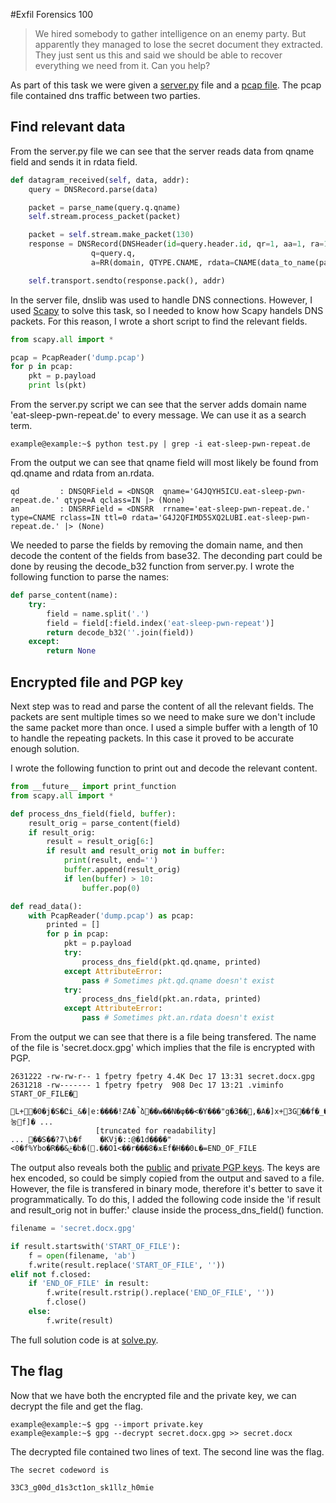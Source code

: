 #Exfil
Forensics 100

> We hired somebody to gather intelligence on an enemy party. But apparently they managed to lose the secret document they extracted. They just sent us this and said we should be able to recover everything we need from it.
Can you help?

As part of this task we were given a [server.py](./server.py) file and a [pcap file](./dump.pcap). The pcap file contained dns traffic between two parties. 

## Find relevant data
From the server.py file we can see that the server reads data from qname field and sends it in rdata field. 
```python
def datagram_received(self, data, addr):
    query = DNSRecord.parse(data)

    packet = parse_name(query.q.qname)
    self.stream.process_packet(packet)

    packet = self.stream.make_packet(130)
    response = DNSRecord(DNSHeader(id=query.header.id, qr=1, aa=1, ra=1),
                  q=query.q,
                  a=RR(domain, QTYPE.CNAME, rdata=CNAME(data_to_name(packet))))

    self.transport.sendto(response.pack(), addr)
```
In the server file, dnslib was used to handle DNS connections. However, I used [Scapy](https://github.com/secdev/scapy) to solve this task, so I needed to know how Scapy handels DNS packets. For this reason, I wrote a short script to find the relevant fields.
``` python
from scapy.all import *

pcap = PcapReader('dump.pcap')
for p in pcap:
    pkt = p.payload
    print ls(pkt)
```
From the server.py script we can see that the server adds domain name 'eat-sleep-pwn-repeat.de' to every message. We can use it as a search term.
```
example@example:~$ python test.py | grep -i eat-sleep-pwn-repeat.de
```
From the output we can see that qname field will most likely be found from qd.qname and rdata from an.rdata.
```
qd         : DNSQRField = <DNSQR  qname='G4JQYH5ICU.eat-sleep-pwn-repeat.de.' qtype=A qclass=IN |> (None)
an         : DNSRRField = <DNSRR  rrname='eat-sleep-pwn-repeat.de.' type=CNAME rclass=IN ttl=0 rdata='G4J2QFIMD5SXQ2LUBI.eat-sleep-pwn-repeat.de.' |> (None)
```

We needed to parse the fields by removing the domain name, and then decode the content of the fields from base32. The deconding part could be done by reusing the decode_b32 function from server.py. I wrote the following function to parse the names:
```python
def parse_content(name):
    try:
        field = name.split('.')
        field = field[:field.index('eat-sleep-pwn-repeat')]
        return decode_b32(''.join(field))
    except:
        return None
```

## Encrypted file and PGP key
Next step was to read and parse the content of all the relevant fields. The packets are sent multiple times so we need to make sure we don't include the same packet more than once. I used a simple buffer with a length of 10 to handle the repeating packets. In this case it proved to be accurate enough solution.

I wrote the following function to print out and decode the relevant content.
``` python
from __future__ import print_function
from scapy.all import *

def process_dns_field(field, buffer):
    result_orig = parse_content(field) 
    if result_orig:
        result = result_orig[6:]
        if result and result_orig not in buffer:
            print(result, end='')
            buffer.append(result_orig)
            if len(buffer) > 10:
                buffer.pop(0)

def read_data():
    with PcapReader('dump.pcap') as pcap:
        printed = []
        for p in pcap:
            pkt = p.payload
            try:
                process_dns_field(pkt.qd.qname, printed)
            except AttributeError:
                pass # Sometimes pkt.qd.qname doesn't exist
            try:
                process_dns_field(pkt.an.rdata, printed)
            except AttributeError:
                pass # Sometimes pkt.an.rdata doesn't exist
```

From the output we can see that there is a file being transfered. The name of the file is 'secret.docx.gpg' which implies that the file is encrypted with PGP.

```
2631222 -rw-rw-r-- 1 fpetry fpetry 4.4K Dec 17 13:31 secret.docx.gpg
2631218 -rw------- 1 fpetry fpetry  908 Dec 17 13:21 .viminfo
START_OF_FILE�
               L+�0�j�S�Ըi_&�|e:����!ZA�̚ձ��w��N�φ��<�Y���"g�3��,�A�]x+3G��f�_����눙f]� ...
                   [truncated for readability] 
... ��S��?7\b�f	�KVj�::@�1d����"<0�f%Ybo�R��&ݲ�b�(.��O1<��r���8�ѫEf�H��0ʟ�=END_OF_FILE
```
                        
The output also reveals both the [public](./public.key) and [private PGP keys](./private.key). The keys are hex encoded, so could be simply copied from the output and saved to a file. However, the file is transfered in binary mode, therefore it's better to save it programmatically. To do this, I added the following code inside the 'if result and result_orig not in buffer:' clause inside the process_dns_field() function.
```python
filename = 'secret.docx.gpg'

if result.startswith('START_OF_FILE'):
    f = open(filename, 'ab')
    f.write(result.replace('START_OF_FILE', ''))
elif not f.closed:
    if 'END_OF_FILE' in result:
        f.write(result.rstrip().replace('END_OF_FILE', ''))
        f.close()
    else:
        f.write(result)
```
The full solution code is at [solve.py](./solve.py).

## The flag
Now that we have both the encrypted file and the private key, we can decrypt the file and get the flag.
```
example@example:~$ gpg --import private.key
example@example:~$ gpg --decrypt secret.docx.gpg >> secret.docx
```

The decrypted file contained two lines of text. The second line was the flag.
```
The secret codeword is 

33C3_g00d_d1s3ct1on_sk1llz_h0mie
```
